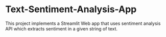 # Text-Sentiment-Analysis-App
This project implements a Streamlit Web app that uses sentiment analysis API which extracts sentiment in a given string of text.

